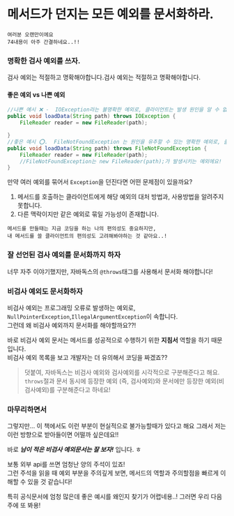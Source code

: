# 메서드가 던지는 모든 예외를 문서화하라.

~~~
여러분 오랜만이에요
74내용이 아주 간결하네요..!!
~~~

### 명확한 검사 예외를 쓰자.

검사 예외는 적절하고 명확해야합니다.검사 예외는 적절하고 명확해야합니다.

#### 좋은 예외 vs 나쁜 예외
```java
//나쁜 예시 ❌ -  IOException라는 불명확한 예외로, 클라이언트는 발생 원인을 알 수 없다.
public void loadData(String path) throws IOException {
    FileReader reader = new FileReader(path);

}
//좋은 예시 ⭕️.  FileNotFoundException 는 원인을 유추할 수 있는 명확한 예외로, 클라이언트의 이해를 돕는다.
public void loadData(String path) throws FileNotFoundException {
    FileReader reader = new FileReader(path);
    //FileNotFoundException는 new FileReader(path);가 발생시키는 예외에요!
}
```
만약 여러 예외를 묶어서 `Exception`을 던진다면 어떤 문제점이 있을까요?
1. 메서드를 호출하는 클라이언트에게 해당 예외의 대처 방법과, 사용방법을 알려주지 못합니다.
2. 다른 맥락이지만 같은 예외로 묶일 가능성이 존재합니다.
~~~
메서드를 만들때는 지금 코딩을 하는 나의 편의성도 중요하지만, 
내 메서드를 쓸 클라이언트의 편의성도 고려해봐야하는 것 같아요..! 
~~~
### 잘 선언된 검사 예외를 문서화까지 하자
너무 자주 이야기했지만, 자바독스의 `@throws`태그를 사용해서 문서화 해야합니다!

### 비검사 예외도 문서화하자
비검사 예외는 프로그래밍 오류로 발생하는 예외로, `NullPointerException`,`IllegalArgumentException`이 속합니다.    
그런데 왜 비검사 예외까지 문서화를 해야할까요??!

바로 비검사 예외 문서는 메서드를 성공적으로 수행하기 위한 **지침서** 역할을 하기 때문입니다.   
비검사 예외 목록을 보고 개발자는 더 유의해서 코딩을 짜겠죠??

> 덧붙여, 자바독스는 비검사 예외와 검사예외를 시각적으로 구분해준다고 해요. 
`throws`절과 문서 동시에 등장한 예외 (즉, 검사예외)와 문서에만 등장한 예외(비검사예외)를 구분해준다고 하네요!

### 마무리하면서
그렇지만... 이 책에서도 이런 부분이 현실적으로 불가능할때가 있다고 해요 
그래서 저는 이런 방향으로 받아들이면 어떨까 싶은데요!! 

바로 _**남이 적은 비검사 예외문서는 잘 보자!**_ 입니다. ㅎ

보통 외부 api를 쓰면 엄청난 양의 주석이 있죠!    
그런 주석을 읽을 때 예외 부분을 주의깊게 보면, 메서드의 역할과 주의할점을 빠르게 이해할 수 있을 것 같습니다!

특히 공식문서에 엄청 많은데 좋은 예시를 왜인지 찾기가 어렵네용..!
그러면 우리 다음주에 또 봐용! 
